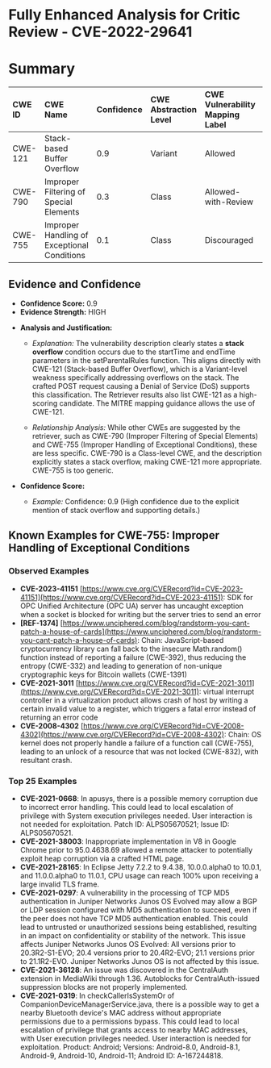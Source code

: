 # Fully Enhanced Analysis for Critic Review - CVE-2022-29641

# Summary
| CWE ID  | CWE Name                                                                                                 | Confidence | CWE Abstraction Level | CWE Vulnerability Mapping Label | CWE-Vulnerability Mapping Notes |
| :-------- | :--------------------------------------------------------------------------------------------------------- | :---------- | :---------------------- | :------------------------------ | :------------------------------ |
| CWE-121 | Stack-based Buffer Overflow                                                                              | 0.9         | Variant               | Allowed                       |                                 |
| CWE-790 | Improper Filtering of Special Elements                                                                  | 0.3        | Class                  | Allowed-with-Review           |                                 |
| CWE-755 | Improper Handling of Exceptional Conditions                                                               | 0.1         | Class                  | Discouraged                    |                                 |

## Evidence and Confidence

*   **Confidence Score:** 0.9
*   **Evidence Strength:** HIGH

- **Analysis and Justification:**
  - *Explanation:* The vulnerability description clearly states a **stack overflow** condition occurs due to the startTime and endTime parameters in the setParentalRules function. This aligns directly with CWE-121 (Stack-based Buffer Overflow), which is a Variant-level weakness specifically addressing overflows on the stack. The crafted POST request causing a Denial of Service (DoS) supports this classification. The Retriever results also list CWE-121 as a high-scoring candidate. The MITRE mapping guidance allows the use of CWE-121.
  
  - *Relationship Analysis:* While other CWEs are suggested by the retriever, such as CWE-790 (Improper Filtering of Special Elements) and CWE-755 (Improper Handling of Exceptional Conditions), these are less specific. CWE-790 is a Class-level CWE, and the description explicitly states a stack overflow, making CWE-121 more appropriate. CWE-755 is too generic.

- **Confidence Score:**
  - *Example:* Confidence: 0.9 (High confidence due to the explicit mention of stack overflow and supporting details.)



## Known Examples for CWE-755: Improper Handling of Exceptional Conditions
### Observed Examples
- **CVE-2023-41151** [https://www.cve.org/CVERecord?id=CVE-2023-41151](https://www.cve.org/CVERecord?id=CVE-2023-41151): SDK for OPC Unified Architecture (OPC UA) server has uncaught exception when a socket is blocked for writing but the server tries to send an error
- **[REF-1374]** [https://www.unciphered.com/blog/randstorm-you-cant-patch-a-house-of-cards](https://www.unciphered.com/blog/randstorm-you-cant-patch-a-house-of-cards): Chain: JavaScript-based cryptocurrency library can fall back to the insecure Math.random() function instead of reporting a failure (CWE-392), thus reducing the entropy (CWE-332) and leading to generation of non-unique cryptographic keys for Bitcoin wallets (CWE-1391)
- **CVE-2021-3011** [https://www.cve.org/CVERecord?id=CVE-2021-3011](https://www.cve.org/CVERecord?id=CVE-2021-3011): virtual interrupt controller in a virtualization product allows crash of host by writing a certain invalid value to a register, which triggers a fatal error instead of returning an error code
- **CVE-2008-4302** [https://www.cve.org/CVERecord?id=CVE-2008-4302](https://www.cve.org/CVERecord?id=CVE-2008-4302): Chain: OS kernel does not properly handle a failure of a function call (CWE-755), leading to an unlock of a resource that was not locked (CWE-832), with resultant crash.
### Top 25 Examples
- **CVE-2021-0668**: In apusys, there is a possible memory corruption due to incorrect error handling. This could lead to local escalation of privilege with System execution privileges needed. User interaction is not needed for exploitation. Patch ID: ALPS05670521; Issue ID: ALPS05670521.
- **CVE-2021-38003**: Inappropriate implementation in V8 in Google Chrome prior to 95.0.4638.69 allowed a remote attacker to potentially exploit heap corruption via a crafted HTML page.
- **CVE-2021-28165**: In Eclipse Jetty 7.2.2 to 9.4.38, 10.0.0.alpha0 to 10.0.1, and 11.0.0.alpha0 to 11.0.1, CPU usage can reach 100% upon receiving a large invalid TLS frame.
- **CVE-2021-0297**: A vulnerability in the processing of TCP MD5 authentication in Juniper Networks Junos OS Evolved may allow a BGP or LDP session configured with MD5 authentication to succeed, even if the peer does not have TCP MD5 authentication enabled. This could lead to untrusted or unauthorized sessions being established, resulting in an impact on confidentiality or stability of the network. This issue affects Juniper Networks Junos OS Evolved: All versions prior to 20.3R2-S1-EVO; 20.4 versions prior to 20.4R2-EVO; 21.1 versions prior to 21.1R2-EVO. Juniper Networks Junos OS is not affected by this issue.
- **CVE-2021-36128**: An issue was discovered in the CentralAuth extension in MediaWiki through 1.36. Autoblocks for CentralAuth-issued suppression blocks are not properly implemented.
- **CVE-2021-0319**: In checkCallerIsSystemOr of CompanionDeviceManagerService.java, there is a possible way to get a nearby Bluetooth device's MAC address without appropriate permissions due to a permissions bypass. This could lead to local escalation of privilege that grants access to nearby MAC addresses, with User execution privileges needed. User interaction is needed for exploitation. Product: Android; Versions: Android-8.0, Android-8.1, Android-9, Android-10, Android-11; Android ID: A-167244818.
